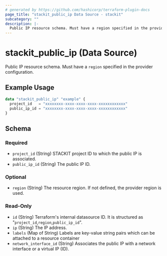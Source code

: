```yaml
---
# generated by https://github.com/hashicorp/terraform-plugin-docs
page_title: "stackit_public_ip Data Source - stackit"
subcategory: ""
description: |-
  Public IP resource schema. Must have a region specified in the provider configuration.
---
```


# stackit_public_ip (Data Source)

Public IP resource schema. Must have a `region` specified in the provider configuration.

## Example Usage

```terraform
data "stackit_public_ip" "example" {
  project_id   = "xxxxxxxx-xxxx-xxxx-xxxx-xxxxxxxxxxxx"
  public_ip_id = "xxxxxxxx-xxxx-xxxx-xxxx-xxxxxxxxxxxx"
}
```

<!-- schema generated by tfplugindocs -->
## Schema

### Required

- `project_id` (String) STACKIT project ID to which the public IP is associated.
- `public_ip_id` (String) The public IP ID.

### Optional

- `region` (String) The resource region. If not defined, the provider region is used.

### Read-Only

- `id` (String) Terraform's internal datasource ID. It is structured as "`project_id`,`region`,`public_ip_id`".
- `ip` (String) The IP address.
- `labels` (Map of String) Labels are key-value string pairs which can be attached to a resource container
- `network_interface_id` (String) Associates the public IP with a network interface or a virtual IP (ID).
